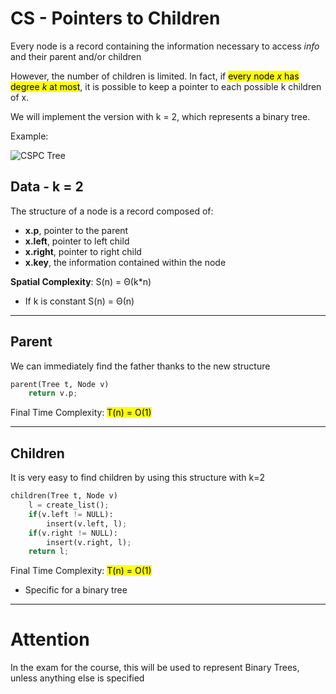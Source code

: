 # CS - Pointers to Children
Every node is a record containing the information necessary to access *info* and their 
parent and/or children

However, the number of children is limited. In fact, if <mark>every node *x* has degree *k*
at most</mark>, it is possible to keep a pointer to each possible k children of x.

We will implement the version with k = 2, which represents a binary tree.

Example:

![CSPC Tree](https://github.com/PayThePizzo/ASD/blob/main/Resources/CSPC-Tree.jpg?raw=TRUE)


## Data - k = 2

The structure of a node is a record composed of:
* **x.p**, pointer to the parent 
* **x.left**, pointer to left child
* **x.right**, pointer to right child
* **x.key**, the information contained within the node

**Spatial Complexity**: S(n) = Θ(k*n) 
* If k is constant S(n) = Θ(n)

---

## Parent
We can immediately find the father thanks to the new structure

```python
parent(Tree t, Node v)
    return v.p;
```
Final Time Complexity: <mark>T(n) = O(1)</mark>

---

## Children
It is very easy to find children by using this structure with k=2 

```python
children(Tree t, Node v)
    l = create_list();
    if(v.left != NULL):
        insert(v.left, l);
    if(v.right != NULL):
        insert(v.right, l);
    return l;
```
Final Time Complexity: <mark>T(n) = O(1)</mark>
* Specific for a binary tree

---

# Attention
In the exam for the course, 
this will be used to represent Binary Trees, unless anything else is specified
